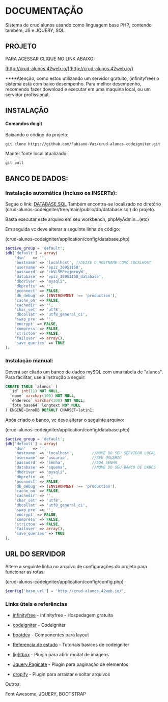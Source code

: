 # DOCUMENTAÇÃO

Sistema de crud alunos usando como linguagem base PHP, contendo também, JS e JQUERY, SQL.

## PROJETO

PARA ACESSAR CLIQUE NO LINK ABAIXO: 

[http://crud-alunos.42web.io/](http://crud-alunos.42web.io/) 

****Atenção, como estou utilizando um servidor gratuito, (infinityfree) o sistema está com baixo desempenho. Para melhor desempenho, recomendo fazer download e executar em uma maquina local, ou um servidor profissional.


## INSTALAÇÃO

#### Comandos do git

Baixando o código do projeto:

```
git clone https://github.com/Fabiano-Vaz/crud-alunos-codeigniter.git
```

Manter fonte local atualizado:
```
git pull
```

## BANCO DE DADOS:

### Instalação automática (Incluso os INSERTs):

Segue o link:
[DATABASE.SQL](https://github.com/Fabiano-Vaz/crud-alunos-codeigniter/tree/main/public/db) 
Também encontra-se localizado no diretório (crud-alunos-codeigniter/tree/main/public/db/database.sql) do projeto.

Basta executar este arquivo em seu workbench, phpMyAdmin...(etc)

Em seguida vc deve alterar a seguinte linha de código:

(crud-alunos-codeigniter/application/config/database.php)
```PHP
$active_group = 'default';
$db['default'] = array(
	'dsn'	=> '',
	'hostname' => 'localhost', //DEIXE O HOSTNAME COMO LOCALHOST
	'username' => 'epiz_30951158',
	'password' => 'cbVLSMPexjmruyW',
	'database' => 'epiz_30951158_database',
	'dbdriver' => 'mysqli',
	'dbprefix' => '',
	'pconnect' => FALSE,
	'db_debug' => (ENVIRONMENT !== 'production'),
	'cache_on' => FALSE,
	'cachedir' => '',
	'char_set' => 'utf8',
	'dbcollat' => 'utf8_general_ci',
	'swap_pre' => '',
	'encrypt' => FALSE,
	'compress' => FALSE,
	'stricton' => FALSE,
	'failover' => array(),
	'save_queries' => TRUE
);
```


### Instalação manual:
Deverá ser cliado um banco de dados mySQL com uma tabela de "alunos". Para facilitar, use a instrução a seguir:

```SQL
CREATE TABLE `alunos` (
  `id` int(11) NOT NULL,
  `nome` varchar(100) NOT NULL,
  `endereco` varchar(300) NOT NULL,
  `foto_base64` longtext NOT NULL
) ENGINE=InnoDB DEFAULT CHARSET=latin1;
```
Após criado o banco, vc deve alterar o seguinte arquivo:

(crud-alunos-codeigniter/application/config/database.php)
```PHP
$active_group = 'default';
$db['default'] = array(
	'dsn'	=> '',
	'hostname' => 'localhost',        //NOME DO SEU SERVIDOR LOCAL
	'username' => 'usuario',          //SEU USUARIO
	'password' => 'senha',            //SUA SENHA
	'database' => 'squema',           //NOME DO SEU BANCO DE DADOS
	'dbdriver' => 'mysqli',
	'dbprefix' => '',
	'pconnect' => FALSE,
	'db_debug' => (ENVIRONMENT !== 'production'),
	'cache_on' => FALSE,
	'cachedir' => '',
	'char_set' => 'utf8',
	'dbcollat' => 'utf8_general_ci',
	'swap_pre' => '',
	'encrypt' => FALSE,
	'compress' => FALSE,
	'stricton' => FALSE,
	'failover' => array(),
	'save_queries' => TRUE
);
```

## URL DO SERVIDOR

Altere a seguinte linha no arquivo de configurações do projeto para funcionar as rotas:

(crud-alunos-codeigniter/application/config/config.php)
```PHP
$config['base_url'] = 'http://crud-alunos.42web.io/';
```


### Links úteis e referências

* [infinityfree](https://infinityfree.net/) - infinityfree - Hospedagem gratuita

* [codeigniter](https://codeigniter.com/) - Codeigniter
 
* [bootdey](https://www.bootdey.com/) - Componentes para layout

* [Referencia de estudo](https://www.youtube.com/channel/UCc58Rjf-L7_9U4ZAG6VcKAw) - Tutoriais basicos de codeigniter

* [lightbox](https://lokeshdhakar.com/projects/lightbox2/) - Plugin para abrir modal de imagens

* [Jquery.Paginate](https://github.com/Fabiano-Vaz/jquery-paginate) - Plugin para paginação de elementos

* [dropify](https://jeremyfagis.github.io/dropify/) - Plugin para arrastar e soltar arquivos

Outros:

Font Awesome, JQUERY, BOOTSTRAP
